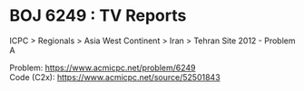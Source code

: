 # BOJ 6249 : TV Reports  
ICPC > Regionals > Asia West Continent > Iran > Tehran Site 2012 - Problem A  
  
Problem: https://www.acmicpc.net/problem/6249  
Code (C2x): https://www.acmicpc.net/source/52501843  
